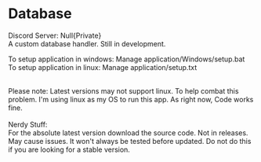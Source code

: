 # Database
Discord Server: Null{Private}
<br>A custom database handler. Still in development.

To setup application in windows: Manage application/Windows/setup.bat
<br>To setup application in linux: Manage application/setup.txt

<br>Please note: Latest versions may not support linux.
To help combat this problem. I'm using linux as my OS to run this app. As right now, Code works fine.
<br><br>Nerdy Stuff:<br>For the absolute latest version download the source code. Not in releases. May cause issues. It won't always be tested before updated. Do not do this if you are looking for a stable version.
